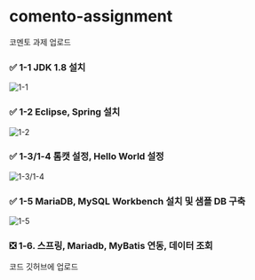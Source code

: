 # comento-assignment
코멘토 과제 업로드
### ✅ 1-1 JDK 1.8 설치
![1-1](https://user-images.githubusercontent.com/46439700/128526676-a366e14c-7b1e-424a-bc41-fa96da82c1dd.png)
### ✅ 1-2 Eclipse, Spring 설치
![1-2](https://user-images.githubusercontent.com/46439700/128526837-d2be6213-3166-4ef6-908c-264b4b1bd6e9.png)
### ✅ 1-3/1-4 톰캣 설정, Hello World 설정
![1-3/1-4](https://user-images.githubusercontent.com/46439700/128527005-fa2c581b-5d63-485c-91cd-ad81b3849ea1.png)
### ✅ 1-5 MariaDB, MySQL Workbench 설치 및 샘플 DB 구축
![1-5](https://user-images.githubusercontent.com/46439700/128527264-1c7d01d2-fd0a-4969-b195-f667cff58313.png)
### ❎ 1-6. 스프링, Mariadb, MyBatis 연동, 데이터 조회
코드 깃허브에 업로드
